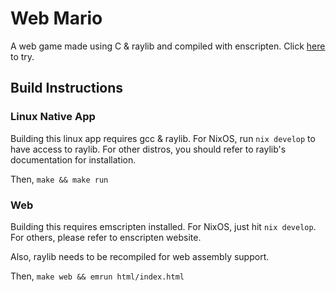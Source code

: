 # Web Mario
A web game made using C & raylib and compiled with enscripten. Click [here](https://anhphan156.github.io/WebMario/game/) to try.

## Build Instructions

### Linux Native App

Building this linux app requires gcc & raylib. For NixOS, run `nix develop` to have access to raylib. For other distros, you should refer to raylib's documentation for installation.

Then, `make && make run`

### Web

Building this requires emscripten installed. For NixOS, just hit `nix develop`. For others, please refer to enscripten website.

Also, raylib needs to be recompiled for web assembly support.

Then, `make web && emrun html/index.html`
